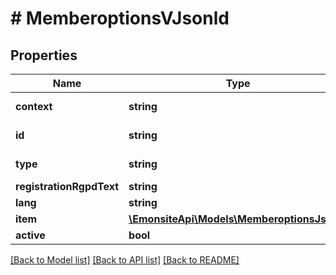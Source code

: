 # # MemberoptionsVJsonld

## Properties

Name | Type | Description | Notes
------------ | ------------- | ------------- | -------------
**context** | **string** |  | [optional] [readonly]
**id** | **string** |  | [optional] [readonly]
**type** | **string** |  | [optional] [readonly]
**registrationRgpdText** | **string** |  | [optional]
**lang** | **string** |  | [optional]
**item** | [**\EmonsiteApi\Models\MemberoptionsJsonld**](MemberoptionsJsonld.md) |  | [optional]
**active** | **bool** |  | [optional]

[[Back to Model list]](../../README.md#models) [[Back to API list]](../../README.md#endpoints) [[Back to README]](../../README.md)
